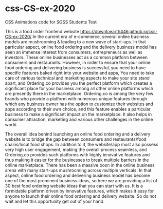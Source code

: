 # css-CS-ex-2020
CSS Animations code for SGSS Students Test

This is a food order frontend website
https://downtoearth446.github.io/css-CS-ex-2020/
In the current era of e-commerce, several online business models are mushrooming & leading to a new wave of start-ups. In that particular aspect, online food ordering and the delivery business model has seen an immense interest from consumers, entrepreneurs as well as investors. These online businesses act as a common platform between consumers and restaurants. However, in order to ensure that your online food ordering and delivering business is successful, you need to have specific features baked right into your website and apps, You need to take care of various technical and marketing aspects to make your site stand apart, and Ordering.co provides you the perfect platform which creates a significant place for your business among all other online platforms which are presently there in the marketplace. Ordering.co is among the very few brands who provide a platform with numerous unique features through which any business owner has the option to customize their websites and apps according to their own choice, and this feature enables a particular business to make a significant impact on the marketplace. It also helps in consumer attraction, marketing and various other challenges in the online world.

The overall idea behind launching an online food ordering and a delivery website is to bridge the gap between consumers and restaurants/food chains/local food shops. In addition to it, the website/app must also possess very high user engagement, making the overall process seamless, and Ordering.co provides such platforms with highly innovative features and thus making it easier for the businesses to break multiple barriers in the online marketplace.
There has been a massive boon in the online business arena with many start-ups mushrooming across multiple verticals. In that aspect, online food ordering and delivering business model has become one of the most prominent business ideas, so here we are providing a list of 30 best food ordering website ideas that you can start with us. It is a formidable platform driven by innovative features, which makes it easy for anyone to launch their online food ordering and delivery website. So do not wait and let this opportunity get out of your hand.
